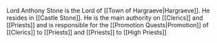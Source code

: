 
Lord Anthony Stone is the Lord of [[Town of Hargraeve|Hargraeve]]. He resides in [[Castle Stone]]. He is the main authority on [[Clerics]] and [[Priests]] and is responsible for the [[Promotion Quests|Promotion]] of [[Clerics]] to [[Priests]] and [[Priests]] to [[High Priests]]

